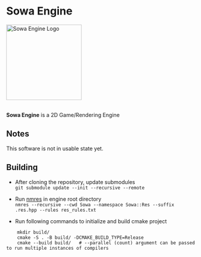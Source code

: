 # Sowa Engine

<img src="https://raw.githubusercontent.com/sowaengine/sowa/main/.gh_resources/icon-1024x.png" width="200" alt="Sowa Engine Logo"><br><br>


**Sowa Engine** is a 2D Game/Rendering Engine


## Notes
   This software is not in usable state yet.
   
## Building
- After cloning the repository, update submodules <br>
```git submodule update --init --recursive --remote```

- Run [nmres](https://github.com/Lexographics/nmResource) in engine root directory   
```nmres --recursive --cwd Sowa --namespace Sowa::Res --suffix .res.hpp --rules res_rules.txt```

- Run following commands to initialize and build cmake project
```
    mkdir build/
    cmake -S . -B build/ -DCMAKE_BUILD_TYPE=Release
    cmake --build build/   # --parallel (count) argument can be passed to run multiple instances of compilers
```
